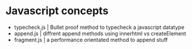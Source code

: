 # Javascript concepts
- typecheck.js | Bullet proof method to typecheck a javascript datatype
- append.js    | diffrent append methods using innerhtml vs createElement
- fragment.js  | a performance orientated method to append stuff